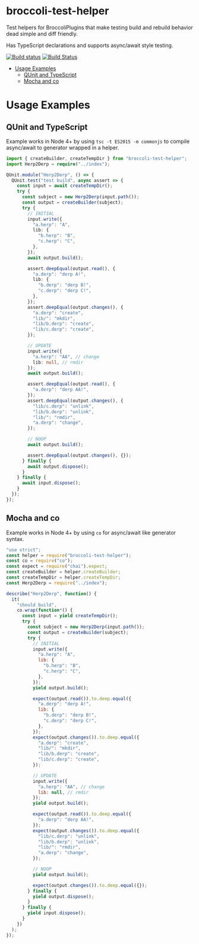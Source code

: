 # broccoli-test-helper

Test helpers for BroccoliPlugins that make testing build and rebuild behavior dead simple and diff friendly.

Has TypeScript declarations and supports async/await style testing.

[![Build status](https://ci.appveyor.com/api/projects/status/4oilygqd42yc8wsl/branch/master?svg=true)](https://ci.appveyor.com/project/embercli/broccoli-test-helper/branch/master)
[![Build Status](https://travis-ci.org/broccolijs/broccoli-test-helper.svg?branch=master)](https://travis-ci.org/broccolijs/broccoli-test-helper)

- [Usage Examples](#usage-examples)
  - [QUnit and TypeScript](#qunit-and-typescript)
  - [Mocha and co](#mocha-and-co)

# Usage Examples

## QUnit and TypeScript

Example works in Node 4+ by using `tsc -t ES2015 -m commonjs` to compile async/await to generator wrapped in a helper.

```ts
import { createBuilder, createTempDir } from "broccoli-test-helper";
import Herp2Derp = require("../index");

QUnit.module("Herp2Derp", () => {
  QUnit.test("test build", async assert => {
    const input = await createTempDir();
    try {
      const subject = new Herp2Derp(input.path());
      const output = createBuilder(subject);
      try {
        // INITIAL
        input.write({
          "a.herp": "A",
          lib: {
            "b.herp": "B",
            "c.herp": "C",
          },
        });
        await output.build();

        assert.deepEqual(output.read(), {
          "a.derp": "derp A!",
          lib: {
            "b.derp": "derp B!",
            "c.derp": "derp C!",
          },
        });
        assert.deepEqual(output.changes(), {
          "a.derp": "create",
          "lib/": "mkdir",
          "lib/b.derp": "create",
          "lib/c.derp": "create",
        });

        // UPDATE
        input.write({
          "a.herp": "AA", // change
          lib: null, // rmdir
        });
        await output.build();

        assert.deepEqual(output.read(), {
          "a.derp": "derp AA!",
        });
        assert.deepEqual(output.changes(), {
          "lib/c.derp": "unlink",
          "lib/b.derp": "unlink",
          "lib/": "rmdir",
          "a.derp": "change",
        });

        // NOOP
        await output.build();

        assert.deepEqual(output.changes(), {});
      } finally {
        await output.dispose();
      }
    } finally {
      await input.dispose();
    }
  });
});
```

## Mocha and co

Example works in Node 4+ by using `co` for async/await like generator syntax.

```js
"use strict";
const helper = require("broccoli-test-helper");
const co = require("co");
const expect = require("chai").expect;
const createBuilder = helper.createBuilder;
const createTempDir = helper.createTempDir;
const Herp2Derp = require("../index");

describe("Herp2Derp", function() {
  it(
    "should build",
    co.wrap(function*() {
      const input = yield createTempDir();
      try {
        const subject = new Herp2Derp(input.path());
        const output = createBuilder(subject);
        try {
          // INITIAL
          input.write({
            "a.herp": "A",
            lib: {
              "b.herp": "B",
              "c.herp": "C",
            },
          });
          yield output.build();

          expect(output.read()).to.deep.equal({
            "a.derp": "derp A!",
            lib: {
              "b.derp": "derp B!",
              "c.derp": "derp C!",
            },
          });
          expect(output.changes()).to.deep.equal({
            "a.derp": "create",
            "lib/": "mkdir",
            "lib/b.derp": "create",
            "lib/c.derp": "create",
          });

          // UPDATE
          input.write({
            "a.herp": "AA", // change
            lib: null, // rmdir
          });
          yield output.build();

          expect(output.read()).to.deep.equal({
            "a.derp": "derp AA!",
          });
          expect(output.changes()).to.deep.equal({
            "lib/c.derp": "unlink",
            "lib/b.derp": "unlink",
            "lib/": "rmdir",
            "a.derp": "change",
          });

          // NOOP
          yield output.build();

          expect(output.changes()).to.deep.equal({});
        } finally {
          yield output.dispose();
        }
      } finally {
        yield input.dispose();
      }
    })
  );
});
```
